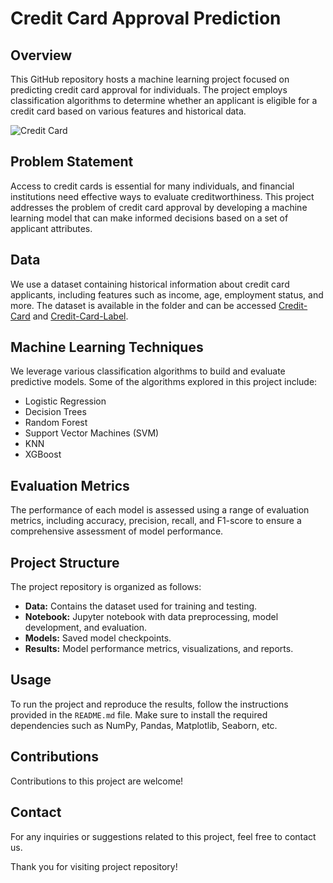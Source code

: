 # Credit Card Approval Prediction

## Overview
This GitHub repository hosts a machine learning project focused on predicting credit card approval for individuals. The project employs classification algorithms to determine whether an applicant is eligible for a credit card based on various features and historical data.

![Credit Card](https://www.axisbank.com/images/default-source/progress-with-us_new/why-keeping-your-credit-card-active-is-important.jpg?sfvrsn=61923556_2)

## Problem Statement
Access to credit cards is essential for many individuals, and financial institutions need effective ways to evaluate creditworthiness. This project addresses the problem of credit card approval by developing a machine learning model that can make informed decisions based on a set of applicant attributes.

## Data
We use a dataset containing historical information about credit card applicants, including features such as income, age, employment status, and more. The dataset is available in the folder and can be accessed [Credit-Card](https://github.com/SumitAkhadkar/Prediction-of-Credit-Card-Approval/blob/main/Credit_card.csv) and [Credit-Card-Label](https://github.com/SumitAkhadkar/Prediction-of-Credit-Card-Approval/blob/main/Credit_card_label.csv).

## Machine Learning Techniques
We leverage various classification algorithms to build and evaluate predictive models. Some of the algorithms explored in this project include:
- Logistic Regression
- Decision Trees
- Random Forest
- Support Vector Machines (SVM)
- KNN
- XGBoost

## Evaluation Metrics
The performance of each model is assessed using a range of evaluation metrics, including accuracy, precision, recall, and F1-score to ensure a comprehensive assessment of model performance.

## Project Structure
The project repository is organized as follows:
- **Data:** Contains the dataset used for training and testing.
- **Notebook:** Jupyter notebook with data preprocessing, model development, and evaluation.
- **Models:** Saved model checkpoints.
- **Results:** Model performance metrics, visualizations, and reports.

## Usage
To run the project and reproduce the results, follow the instructions provided in the `README.md` file. Make sure to install the required dependencies such as NumPy, Pandas, Matplotlib, Seaborn, etc.

## Contributions
Contributions to this project are welcome!

## Contact
For any inquiries or suggestions related to this project, feel free to contact us.

Thank you for visiting project repository!
